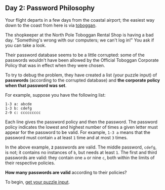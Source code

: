 ## Day 2: Password Philosophy
Your flight departs in a few days from the coastal airport;
the easiest way down to the coast from here is via [toboggan][1].

The shopkeeper at the North Pole Toboggan Rental Shop is having a bad day.
"Something's wrong with our computers; we can't log in!"
You ask if you can take a look.

Their password database seems to be a little corrupted:
some of the passwords wouldn't have been allowed by the Official Toboggan Corporate Policy
that was in effect when they were chosen.

To try to debug the problem, they have created a list (your puzzle input) of **passwords**
(according to the corrupted database) and **the corporate policy when that password was set**.

For example, suppose you have the following list:
```
1-3 a: abcde
1-3 b: cdefg
2-9 c: ccccccccc
```

Each line gives the password policy and then the password.
The password policy indicates the lowest and highest number of times a given letter must appear
for the password to be valid.
For example, `1-3 a` means that the password must contain `a` at least `1` time and at most `3` times.

In the above example, **`2`** passwords are valid.
The middle password, `cdefg`, is not; it contains no instances of `b`, but needs at least `1`.
The first and third passwords are valid:
they contain one `a` or nine `c`, both within the limits of their respective policies.

**How many passwords are valid** according to their policies?

To begin, [get your puzzle input][2].


[1]: https://en.wikipedia.org/wiki/Toboggan
[2]: https://adventofcode.com/2020/day/2/input